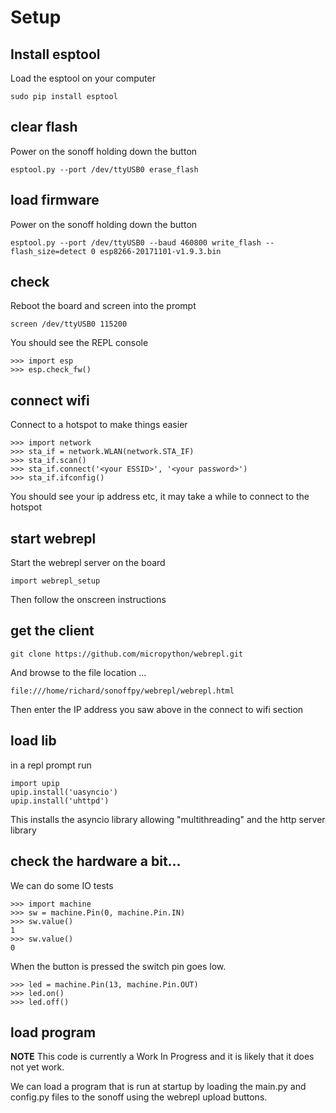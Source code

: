# Setup
## Install esptool
Load the esptool on your computer
```
sudo pip install esptool
```
## clear flash
Power on the sonoff holding down the button
```
esptool.py --port /dev/ttyUSB0 erase_flash
```
## load firmware
Power on the sonoff holding down the button
```
esptool.py --port /dev/ttyUSB0 --baud 460800 write_flash --flash_size=detect 0 esp8266-20171101-v1.9.3.bin
```

## check
Reboot the board and screen into the prompt
```
screen /dev/ttyUSB0 115200
```
You should see the REPL console
```
>>> import esp
>>> esp.check_fw()
```
## connect wifi
Connect to a hotspot to make things easier
```
>>> import network
>>> sta_if = network.WLAN(network.STA_IF)
>>> sta_if.scan()
>>> sta_if.connect('<your ESSID>', '<your password>')
>>> sta_if.ifconfig()
```
You should see your ip address etc, it may take a while to connect to the hotspot
## start webrepl
Start the webrepl server on the board
```
import webrepl_setup
```
Then follow the onscreen instructions
## get the client
```
git clone https://github.com/micropython/webrepl.git
```
And browse to the file location ...
```
file:///home/richard/sonoffpy/webrepl/webrepl.html
```
Then enter the IP address you saw above in the connect to wifi section
## load lib
in a repl prompt run
```
import upip
upip.install('uasyncio')
upip.install('uhttpd')
```
This installs the asyncio library allowing "multithreading" and the http server library

## check the hardware a bit...
We can do some IO tests
```
>>> import machine
>>> sw = machine.Pin(0, machine.Pin.IN)
>>> sw.value()
1
>>> sw.value()
0
```
When the button is pressed the switch pin goes low.

```
>>> led = machine.Pin(13, machine.Pin.OUT)
>>> led.on()
>>> led.off()
```

## load program
**NOTE** This code is currently a Work In Progress and it is likely that it does not yet work.

We can load a program that is run at startup by loading the main.py and config.py files to the sonoff using the webrepl upload buttons.
